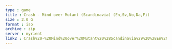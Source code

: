 ```yaml
---
type : game
title : Crash - Mind over Mutant (Scandinavia) (En,Sv,No,Da,Fi)
size : 2.0 G
format : iso
archive : zip
server : myrient
link2 : Crash%20-%20Mind%20over%20Mutant%20%28Scandinavia%29%20%28En%2CSv%2CNo%2CDa%2CFi%29
---
```

